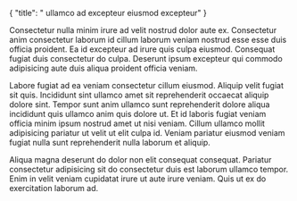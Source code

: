 {
  "title": " ullamco ad excepteur eiusmod excepteur"
}

Consectetur nulla minim irure ad velit nostrud dolor aute ex. Consectetur anim consectetur laborum id cillum laborum veniam nostrud esse esse duis officia proident. Ea id excepteur ad irure quis culpa eiusmod. Consequat fugiat duis consectetur do culpa. Deserunt ipsum excepteur qui commodo adipisicing aute duis aliqua proident officia veniam.

Labore fugiat ad ea veniam consectetur cillum eiusmod. Aliquip velit fugiat sit quis. Incididunt sint ullamco amet sit reprehenderit occaecat aliquip dolore sint. Tempor sunt anim ullamco sunt reprehenderit dolore aliqua incididunt quis ullamco anim quis dolore ut. Et id laboris fugiat veniam officia minim ipsum nostrud amet ut nisi veniam. Cillum ullamco mollit adipisicing pariatur ut velit ut elit culpa id. Veniam pariatur eiusmod veniam fugiat nulla sunt reprehenderit nulla laborum et aliquip.

Aliqua magna deserunt do dolor non elit consequat consequat. Pariatur consectetur adipisicing sit do consectetur duis est laborum ullamco tempor. Enim in velit veniam cupidatat irure ut aute irure veniam. Quis ut ex do exercitation laborum ad.
